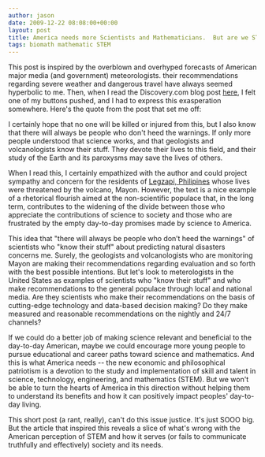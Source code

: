 ```yaml
---
author: jason
date: 2009-12-22 08:08:00+00:00
layout: post
title: America needs more Scientists and Mathematicians.  But are we STEM-folks hurting our cause?
tags: biomath mathematic STEM
---
```


This post is inspired by the overblown and overhyped forecasts of American major media (and government) meteorologists. their recommendations regarding severe weather and dangerous travel have always seemed hyperbolic to me. Then, when I read the Discovery.com blog post <a href="http://blogs.discovermagazine.com/badastronomy/2009/12/21/mayon-volcano-ready-to-blow/">here</a>, I felt one of my buttons pushed, and I had to express this exasperation somewhere. Here's the quote from the post that set me off: 

I certainly hope that no one will be killed or injured from this, but I also know that there will always be people who don't heed the warnings. If only more people understood that science works, and that geologists and volcanologists know their stuff. They devote their lives to this field, and their study of the Earth and its paroxysms may save the lives of others.

When I read this, I certainly empathized with the author and could project sympathy and concern for the residents of <a href="http://en.wikipedia.org/wiki/Legazpi_City">Legzapi, Philipines</a> whose lives were threatened by the volcano, Mayon. However, the text is a nice example of a rhetorical flourish aimed at the non-scientific populace that, in the long term, contributes to the widening of the divide between those who appreciate the contributions of science to society and those who are frustrated by the empty day-to-day promises made by science to America.

This idea that "there will always be people who don&rsquo;t heed the warnings" of scientists who "know their stuff" about predicting natural disasters concerns me. Surely, the geologists and volcanologists who are monitoring Mayon are making their recommendations regarding evaluation and so forth with the best possible intentions. But let's look to meterologists in the United States as examples of scientists who "know their stuff" and who make recommendations to the general populace through local and national media. Are they scientists who make their recommendations on the basis of cutting-edge technology and data-based decision making? Do they make measured and reasonable recommendations on the nightly and 24/7 channels?

If we could do a better job of making science relevant and beneficial to the day-to-day American, maybe we could encourage more young people to pursue educational and career paths toward science and mathematics. And this is what America needs -- the new economic and philosophical patriotism is a devotion to the study and implementation of skill and talent in science, technology, engineering, and mathematics (STEM). But we won't be able to turn the hearts of America in this direction without helping them to understand its benefits and how it can positively impact peoples' day-to-day living.

This short post (a rant, really), can't do this issue justice. It's just SOOO big. But the article that inspired this reveals a slice of what's wrong with the American perception of STEM and how it serves (or fails to communicate truthfully and effectively) society and its needs.